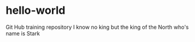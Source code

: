# hello-world
Git Hub training repository
I know no king but the king of the North who's name is Stark
